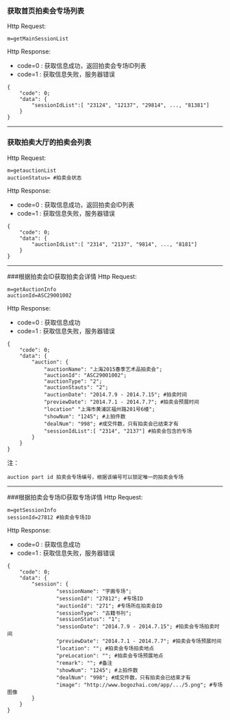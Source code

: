 ### 获取首页拍卖会专场列表

Http Request: 

```
m=getMainSessionList
```
Http Response:

- code=0 : 获取信息成功，返回拍卖会专场ID列表
- code=1 : 获取信息失败，服务器错误

``` 
{ 
    "code": 0;
    "data": {
    	"sessionIdList":[ "23124", "12137", "29814", ..., "81381"]
    }
}
```
---
### 获取拍卖大厅的拍卖会列表
Http Request: 

```
m=getauctionList
auctionStatus= #拍卖会状态
```
Http Response:

- code=0 : 获取信息成功，返回拍卖会ID列表
- code=1 : 获取信息失败，服务器错误

``` 
{ 
    "code": 0;
    "data": {
    	"auctionIdList":[ "2314", "2137", "9814", ..., "8181"]
    }
}
```

---
###根据拍卖会ID获取拍卖会详情
Http Request: 

```
m=getAuctionInfo
auctionId=ASC29001002 
```
Http Response:

- code=0 : 获取信息成功
- code=1 : 获取信息失败，服务器错误

``` 
{ 
    "code": 0;
    "data": {
    	"auction": {
    		"auctionName": "上海2015春季艺术品拍卖会";
    		"auctionId": "ASC29001002";
    		"auctionType": "2";
    		"auctionStauts": "2";
    		"auctionDate": "2014.7.9 - 2014.7.15"; #拍卖时间
    		"previewDate": "2014.7.1 - 2014.7.7"; #拍卖会预展时间
    		"location" "上海市黄浦区福州路201号6楼";
    		"showNum": "1245"; #上拍件数
    		"dealNum": "998"; #成交件数，只有拍卖会已结束才有
    		"sessionIdList":[ "2314", "2137"] #拍卖会包含的专场
    	}
	}
} 
```
注：

```
auction part id 拍卖会专场编号，根据该编号可以锁定唯一的拍卖会专场
```
---
###根据拍卖会专场ID获取专场详情
Http Request: 

```
m=getSessionInfo
sessionId=27812 #拍卖会专场ID
```
Http Response:

- code=0 : 获取信息成功
- code=1 : 获取信息失败，服务器错误

``` 
{ 
    "code": 0;
    "data": {
    	"session": {
    			"sessionName": "字画专场";
    			"sessionId": "27812"; #专场ID
    			"auctionId": "271"; #专场所在拍卖会ID 
    			"sessionType": "古籍书刊";
    			"sessionStatus": "1"; 
    			"sessionDate": "2014.7.9 - 2014.7.15"; #拍卖会专场拍卖时间
    			"previewDate": "2014.7.1 - 2014.7.7"; #拍卖会专场预展时间
    			"location": ""; #拍卖会专场拍卖地点
    			"preLocation": ""; #拍卖会专场预展地点
    			"remark": ""; #备注
    			"showNum": "1245"; #上拍件数
    			"dealNum": "998"; #成交件数，只有拍卖会已结束才有
    			"image": "http://www.bogozhai.com/app/.../5.png"; #专场图像   
    	}
	}
} 
```
